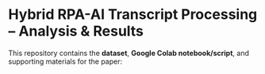 # Hybrid RPA-AI Transcript Processing – Analysis & Results

This repository contains the **dataset**, **Google Colab notebook/script**, and supporting materials for the paper:  
